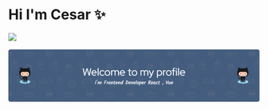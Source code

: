# Hi I'm Cesar ✨
 <img src="https://media0.giphy.com/media/M4NykXxUE0HAcK7UJ6/giphy.gif" width="100"/>

![banner de brycezusan](github-header-image.png)

<!--
**brycezusan/brycezusan** is a ✨ _special_ ✨ repository because its `README.md` (this file) appears on your GitHub profile.

Here are some ideas to get you started:

- 🔭 I’m currently working on ...
- 🌱 I’m currently learning ...
- 👯 I’m looking to collaborate on ...
- 🤔 I’m looking for help with ...
- 💬 Ask me about ...
- 📫 How to reach me: ...
- 😄 Pronouns: ...
- ⚡ Fun fact: ...
-->
